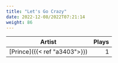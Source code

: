 ```yaml
---
title: "Let's Go Crazy"
date: 2022-12-08/2022T07:21:14
weight: 86
---
```




 Artist | Plays 
----- | -----:
[Prince]({{< ref "a3403">}}) | 1
